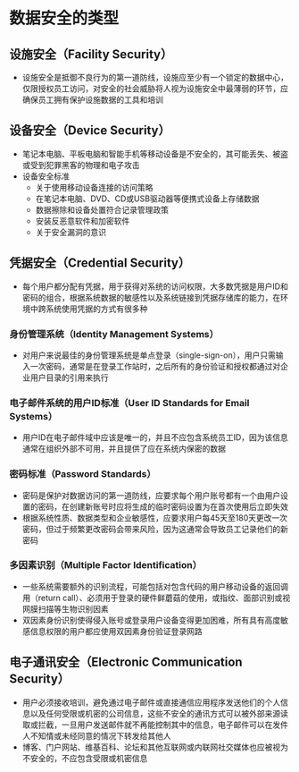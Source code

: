 # **数据安全的类型**

## 设施安全（Facility Security）

- 设施安全是抵御不良行为的第一道防线，设施应至少有一个锁定的数据中心，仅限授权员工访问，对安全的社会威胁将人视为设施安全中最薄弱的环节，应确保员工拥有保护设施数据的工具和培训

## 设备安全（Device Security）

- 笔记本电脑、平板电脑和智能手机等移动设备是不安全的，其可能丢失、被盗或受到犯罪黑客的物理和电子攻击
- 设备安全标准
  - 关于使用移动设备连接的访问策略
  - 在笔记本电脑、DVD、CD或USB驱动器等便携式设备上存储数据
  - 数据擦除和设备处置符合记录管理政策
  - 安装反恶意软件和加密软件
  - 关于安全漏洞的意识

## 凭据安全（Credential Security）

- 每个用户都分配有凭据，用于获得对系统的访问权限，大多数凭据是用户ID和密码的组合，根据系统数据的敏感性以及系统链接到凭据存储库的能力，在环境中跨系统使用凭据的方式有很多种

### 身份管理系统（Identity Management Systems）

- 对用户来说最佳的身份管理系统是单点登录（single-sign-on），用户只需输入一次密码，通常是在登录工作站时，之后所有的身份验证和授权都通过对企业用户目录的引用来执行

### 电子邮件系统的用户ID标准（User ID Standards for Email Systems）

- 用户ID在电子邮件域中应该是唯一的，并且不应包含系统员工ID，因为该信息通常在组织外部不可用，并且提供了应在系统内保密的数据

### 密码标准（Password Standards）

- 密码是保护对数据访问的第一道防线，应要求每个用户账号都有一个由用户设置的密码，在创建新账号时应将生成的临时密码设置为在首次使用后立即失效
- 根据系统性质、数据类型和企业敏感性，应要求用户每45天至180天更改一次密码，但过于频繁更改密码会带来风险，因为这通常会导致员工记录他们的新密码

### 多因素识别（Multiple Factor Identification）

- 一些系统需要额外的识别流程，可能包括对包含代码的用户移动设备的返回调用（return call）、必须用于登录的硬件鲜蘑菇的使用，或指纹、面部识别或视网膜扫描等生物识别因素
- 双因素身份识别使得侵入账号或登录用户设备变得更加困难，所有具有高度敏感信息权限的用户都应使用双因素身份验证登录网路

## 电子通讯安全（Electronic Communication Security）

- 用户必须接收培训，避免通过电子邮件或直接通信应用程序发送他们的个人信息以及任何受限或机密的公司信息，这些不安全的通讯方式可以被外部来源读取或拦截，一旦用户发送邮件就不再能控制其中的信息，电子邮件可以在发件人不知情或未经同意的情况下转发给其他人
- 博客、门户网站、维基百科、论坛和其他互联网或内联网社交媒体也应被视为不安全的，不应包含受限或机密信息